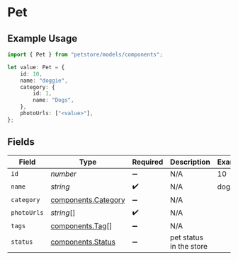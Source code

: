 # Pet

## Example Usage

```typescript
import { Pet } from "petstore/models/components";

let value: Pet = {
    id: 10,
    name: "doggie",
    category: {
        id: 1,
        name: "Dogs",
    },
    photoUrls: ["<value>"],
};
```

## Fields

| Field                                                      | Type                                                       | Required                                                   | Description                                                | Example                                                    |
| ---------------------------------------------------------- | ---------------------------------------------------------- | ---------------------------------------------------------- | ---------------------------------------------------------- | ---------------------------------------------------------- |
| `id`                                                       | *number*                                                   | :heavy_minus_sign:                                         | N/A                                                        | 10                                                         |
| `name`                                                     | *string*                                                   | :heavy_check_mark:                                         | N/A                                                        | doggie                                                     |
| `category`                                                 | [components.Category](../../models/components/category.md) | :heavy_minus_sign:                                         | N/A                                                        |                                                            |
| `photoUrls`                                                | *string*[]                                                 | :heavy_check_mark:                                         | N/A                                                        |                                                            |
| `tags`                                                     | [components.Tag](../../models/components/tag.md)[]         | :heavy_minus_sign:                                         | N/A                                                        |                                                            |
| `status`                                                   | [components.Status](../../models/components/status.md)     | :heavy_minus_sign:                                         | pet status in the store                                    |                                                            |